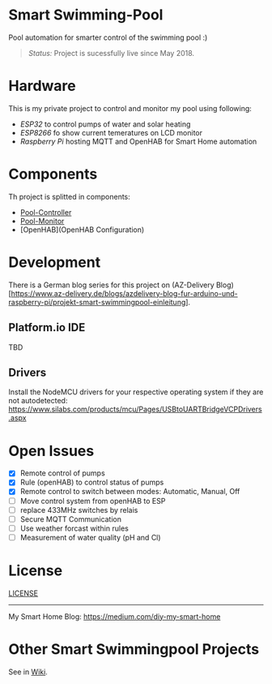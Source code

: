 # Smart Swimming-Pool

Pool automation for smarter control of the swimming pool :)

> *Status:* Project is sucessfully live since May 2018.

# Hardware

This is my private project to control and monitor my pool using following:

* _ESP32_ to control pumps of water and solar heating
* _ESP8266_ fo show current temeratures on LCD monitor
* _Raspberry Pi_ hosting MQTT and OpenHAB for Smart Home automation

# Components

Th project is splitted in components:

* [Pool-Controller](Pool-Controller)
* [Pool-Monitor](Pool-Monitor)
* [OpenHAB](OpenHAB Configuration)

# Development

There is a German blog series for this project on (AZ-Delivery Blog)[https://www.az-delivery.de/blogs/azdelivery-blog-fur-arduino-und-raspberry-pi/projekt-smart-swimmingpool-einleitung].

## Platform.io IDE

TBD

## Drivers
Install the NodeMCU drivers for your respective operating system if they are not autodetected: https://www.silabs.com/products/mcu/Pages/USBtoUARTBridgeVCPDrivers.aspx

# Open Issues
- [x] Remote control of pumps
- [x] Rule (openHAB) to control status of pumps
- [x] Remote control to switch between modes: Automatic, Manual, Off
- [ ] Move control system from openHAB to ESP
- [ ] replace 433MHz switches by relais
- [ ] Secure MQTT Communication
- [ ] Use weather forcast within rules
- [ ] Measurement of water quality (pH and Cl)

# License

[LICENSE](LICENSE)

---

My Smart Home Blog: https://medium.com/diy-my-smart-home 


# Other Smart Swimmingpool Projects

See in [Wiki](https://github.com/stritti/smart-swimming-pool/wiki/Resources).
